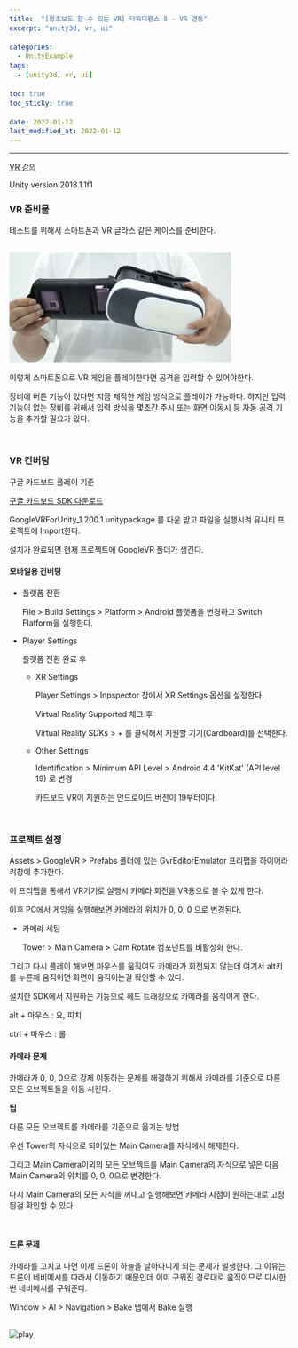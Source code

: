 ```yaml
---
title:  "[왕초보도 할 수 있는 VR] 타워디펜스 8 - VR 연동"
excerpt: "unity3d, vr, ui"

categories:
  - UnityExample
tags:
  - [unity3d, vr, ui]

toc: true
toc_sticky: true
 
date: 2022-01-12 
last_modified_at: 2022-01-12
---  
```


***  
<a href="https://www.gseek.kr/member/rl/studyRoom/studyRoomMain.do?courseSeq=2069&courseCsSeq=1&stuSeq=&subjSeq=5&pageNum=1">VR 강의</a>

Unity version 2018.1.1f1

### VR 준비물

테스트를 위해서 스마트폰과 VR 글라스 같은 케이스를 준비한다.  

<br>
<img src="../assets/images/20220112_Posting/vr.png" title="vr" width="400px">
<br>

이렇게 스마트폰으로 VR 게임을 플레이한다면 공격을 입력할 수 있어야한다. 

장비에 버튼 기능이 있다면 지금 제작한 게임 방식으로 플레이가 가능하다. 하지만 입력 기능이 없는 장비를 위해서 입력 방식을 몇초간 주시 또는 화면 이동시 등 자동 공격 기능을 추가할 필요가 있다.  

<br>

### VR 컨버팅

구글 카드보드 플레이 기준

<a href="https://github.com/googlevr/gvr-unity-sdk/releases">구글 카드보드 SDK 다운로드</a>

GoogleVRForUnity_1.200.1.unitypackage 를 다운 받고 파일을 실행시켜 유니티 프로젝트에 Import한다.

설치가 완료되면 현재 프로젝트에 GoogleVR 폴더가 생긴다. 

#### 모바일용 컨버팅

* 플랫폼 전환

	File > Build Settings > Platform > Android 플랫폼을 변경하고 Switch Flatform을 실행한다. 

* Player Settings	

	플랫폼 전환 완료 후

	* XR Settings

		Player Settings > Inpspector 창에서 XR Settings 옵션을 설정한다.  

		Virtual Reality Supported 체크 후

		Virtual Reality SDKs > + 를 클릭해서 지원할 기기(Cardboard)를 선택한다.  


	* Other Settings

		Identification > Minimum API Level > Android 4.4 'KitKat' (API level 19) 로 변경

		카드보드 VR이 지원하는 안드로이드 버전이 19부터이다.


<br>

### 프로젝트 설정

Assets > GoogleVR > Prefabs 폴더에 있는 GvrEditorEmulator 프리팹을 하이어라키창에 추가한다.  

이 프리팹을 통해서 VR기기로 실행시 카메라 회전을 VR용으로 볼 수 있게 한다.

이후 PC에서 게임을 실행해보면 카메라의 위치가 0, 0, 0 으로 변경된다.

* 카메라 세팅

	Tower > Main Camera > Cam Rotate 컴포넌트를 비활성화 한다.  

그리고 다시 플레이 해보면 마우스를 움직여도 카메라가 회전되지 않는데 여기서 alt키를 누른채 움직이면 화면이 움직이는걸 확인할 수 있다.  

설치한 SDK에서 지원하는 기능으로 헤드 트래킹으로 카메라를 움직이게 한다. 

alt + 마우스 : 요, 피치

ctrl + 마우스 : 롤 

#### 카메라 문제

카메라가 0, 0, 0으로 강제 이동하는 문제를 해결하기 위해서 카메라를 기준으로 다른 모든 오브젝트들을 이동 시킨다. 

**팁**

다른 모든 오브젝트를 카메라를 기준으로 옮기는 방법

우선 Tower의 자식으로 되어있는 Main Camera를 자식에서 해제한다. 

그리고 Main Camera이외의 모든 오브젝트를 Main Camera의 자식으로 넣은 다음 Main Camera의 위치를 0, 0, 0으로 변경한다.  

다시 Main Camera의 모든 자식을 꺼내고 실행해보면 카메라 시점이 원하는대로 고정된걸 확인할 수 있다.  

<br>

#### 드론 문제

카메라를 고치고 나면 이제 드론이 하늘을 날아다니게 되는 문제가 발생한다. 그 이유는 드론이 네비메시를 따라서 이동하기 때문인데 이미 구워진 경로대로 움직이므로 다시한번 네비메시를 구워준다.  

Window > AI > Navigation > Bake 탭에서 Bake 실행

<br>
<img src="/assets/images/20220112_Posting/play2.gif" title="play" width="400px">
<br>
